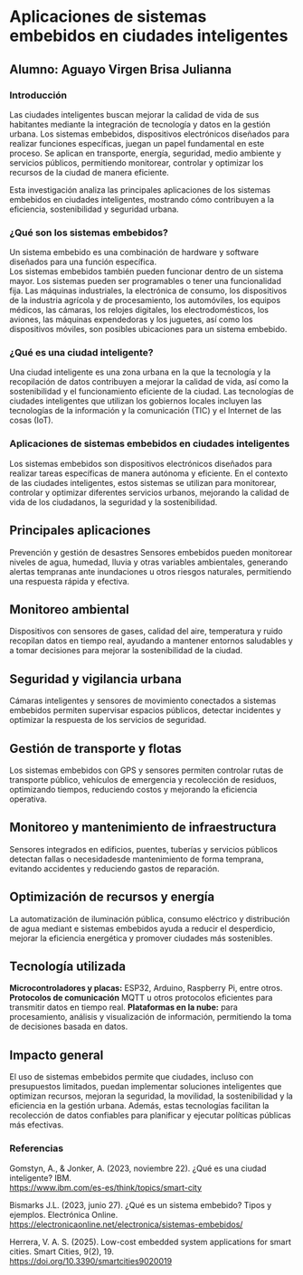 # Aplicaciones de sistemas embebidos en ciudades inteligentes 
## Alumno: Aguayo Virgen Brisa Julianna

### Introducción
Las ciudades inteligentes buscan mejorar la calidad de vida de sus habitantes
mediante la integración de tecnología y datos en la gestión urbana.
Los sistemas embebidos, dispositivos electrónicos diseñados para realizar funciones específicas, 
juegan un papel fundamental en este proceso. Se aplican en transporte, energía, seguridad, medio ambiente
y servicios públicos, permitiendo monitorear, controlar y optimizar los recursos de la ciudad de manera eficiente.

Esta investigación analiza las principales aplicaciones de los sistemas embebidos en ciudades inteligentes, mostrando cómo contribuyen a la eficiencia, sostenibilidad y seguridad urbana.

### ¿Qué son los sistemas embebidos?
Un sistema embebido es una combinación de hardware y software diseñados para una función específica.  
Los sistemas embebidos también pueden funcionar dentro de un sistema mayor.
Los sistemas pueden ser programables o tener una funcionalidad fija. 
Las máquinas industriales, la electrónica de consumo, los dispositivos de la industria
agrícola y de procesamiento, los automóviles, los equipos médicos, las cámaras, los relojes digitales,
los electrodomésticos, los aviones, las máquinas expendedoras y los juguetes, así como los dispositivos móviles,
son posibles ubicaciones para un sistema embebido.

### ¿Qué es una ciudad inteligente?
Una ciudad inteligente es una zona urbana en la que la tecnología
y la recopilación de datos contribuyen a mejorar la calidad de vida,
así como la sostenibilidad y el funcionamiento eficiente de la ciudad.
Las tecnologías de ciudades inteligentes que utilizan los gobiernos locales
incluyen las tecnologías de la información y la comunicación (TIC) y el Internet de las cosas (IoT).

### Aplicaciones de sistemas embebidos en ciudades inteligentes
Los sistemas embebidos son dispositivos electrónicos diseñados para realizar tareas específicas
de manera autónoma y eficiente. En el contexto de las ciudades inteligentes, estos sistemas se utilizan
para monitorear, controlar y optimizar diferentes servicios urbanos, mejorando la calidad de vida de los ciudadanos,
la seguridad y la sostenibilidad.

## Principales aplicaciones
Prevención y gestión de desastres
Sensores embebidos pueden monitorear niveles de agua, humedad, lluvia y otras variables ambientales,
generando alertas tempranas ante inundaciones u otros riesgos naturales, permitiendo una respuesta rápida y efectiva.

## Monitoreo ambiental
Dispositivos con sensores de gases, calidad del aire, temperatura y ruido recopilan datos en tiempo real,
ayudando a mantener entornos saludables y a tomar decisiones para mejorar la sostenibilidad de la ciudad.

## Seguridad y vigilancia urbana
Cámaras inteligentes y sensores de movimiento conectados a sistemas embebidos permiten supervisar espacios públicos, detectar incidentes y optimizar la respuesta de los servicios de seguridad.

## Gestión de transporte y flotas
Los sistemas embebidos con GPS y sensores permiten controlar rutas de transporte público,
vehículos de emergencia y recolección de residuos, optimizando tiempos, reduciendo costos y mejorando la eficiencia operativa.

## Monitoreo y mantenimiento de infraestructura
Sensores integrados en edificios, puentes, tuberías y servicios públicos detectan fallas
o necesidadesde mantenimiento de forma temprana, evitando accidentes y reduciendo gastos de reparación.

## Optimización de recursos y energía
La automatización de iluminación pública, consumo eléctrico y distribución de agua mediant
e sistemas embebidos ayuda a reducir el desperdicio, mejorar la eficiencia energética y promover ciudades más sostenibles.

## Tecnología utilizada
**Microcontroladores y placas:** ESP32, Arduino, Raspberry Pi, entre otros.
**Protocolos de comunicación** MQTT u otros protocolos eficientes para transmitir datos en tiempo real.
**Plataformas en la nube:** para procesamiento, análisis y visualización de información, permitiendo la toma de decisiones basada en datos.

## Impacto general
El uso de sistemas embebidos permite que ciudades, incluso con presupuestos limitados,
puedan implementar soluciones inteligentes que optimizan recursos, mejoran la seguridad, la movilidad,
la sostenibilidad y la eficiencia en la gestión urbana. Además, estas tecnologías facilitan la recolección
de datos confiables para planificar y ejecutar políticas públicas más efectivas.

### Referencias
Gomstyn, A., & Jonker, A. (2023, noviembre 22). ¿Qué es una ciudad inteligente? IBM.  
https://www.ibm.com/es-es/think/topics/smart-city

Bismarks J.L. (2023, junio 27). ¿Qué es un sistema embebido? Tipos y ejemplos. Electrónica Online.  
https://electronicaonline.net/electronica/sistemas-embebidos/

Herrera, V. A. S. (2025). Low-cost embedded system applications for smart cities. Smart Cities, 9(2), 19.  
https://doi.org/10.3390/smartcities9020019
